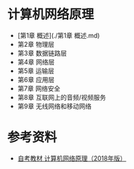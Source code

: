 # 计算机网络原理

-   [第1章 概述](./第1章 概述.md) 
-  第2章 物理层
- 第3章 数据链路层
- 第4章 网络层
- 第5章 运输层
- 第6章 应用层
- 第7章 网络安全
- 第8章 互联网上的音频/视频服务
- 第9章 无线网络和移动网络

# 参考资料

- [自考教材 计算机网络原理（2018年版）](https://book.douban.com/subject/31756261/)